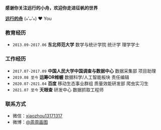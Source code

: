 **感谢你关注远行的小舟，欢迎你走进征帆的世界**

[**远行的舟**](https://www.longzf.com) (๑′ᴗ‵๑)  ❤ You

### 教育经历

* `2013.09-2017.06` **东北师范大学** 数学与统计学院 统计学 理学学士

### 工作经历

* `2017.07-2017.09` **中国人民大学中国调查与数据中心** 数据采集部 项目助理
* `2019.08 至今` **运筹OR帷幄** 数据科学/人工智能板块 责任编辑
* `2020.07-2021.04` **百度** 移动生态事业群组 质量效能研发部 爬虫实习生
* `2021.07 至今` **天眼查** 研发中心 数据抓取工程师

### 联系方式

* 微信：[xiaozhou13171317](https://www.longzf.com/assets/img/about_me/wechat.jpg)
* 微博：[@周周画图](https://weibo.com/u/3167301301?refer_flag=1001030102_&is_hot=1)
